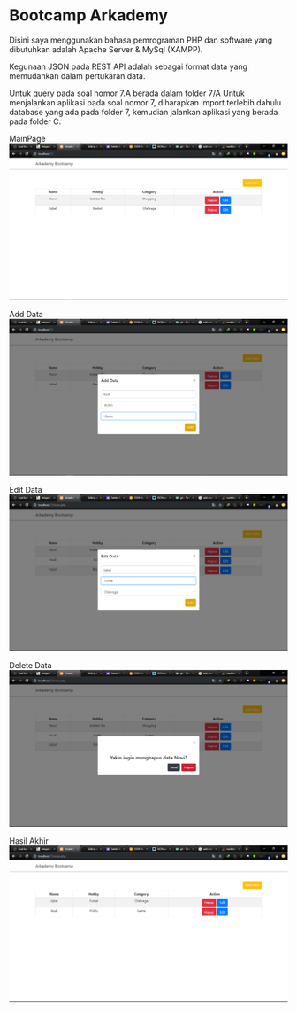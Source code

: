 # Bootcamp Arkademy

Disini saya menggunakan bahasa pemrograman PHP dan software yang dibutuhkan adalah Apache Server & MySql (XAMPP).

Kegunaan JSON pada REST API adalah sebagai format data yang memudahkan dalam pertukaran data.

Untuk query pada soal nomor 7.A berada dalam folder 7/A
Untuk menjalankan aplikasi pada soal nomor 7, diharapkan import terlebih dahulu database yang ada pada folder 7, kemudian jalankan aplikasi yang berada pada folder C.

MainPage
![Alt text](/imgdemo/mainpage.png)

Add Data
![Alt text](/imgdemo/adddata.png)

Edit Data
![Alt text](/imgdemo/editdata.png)

Delete Data
![Alt text](/imgdemo/deletedata.png)

Hasil Akhir
![Alt text](/imgdemo/result.png)

